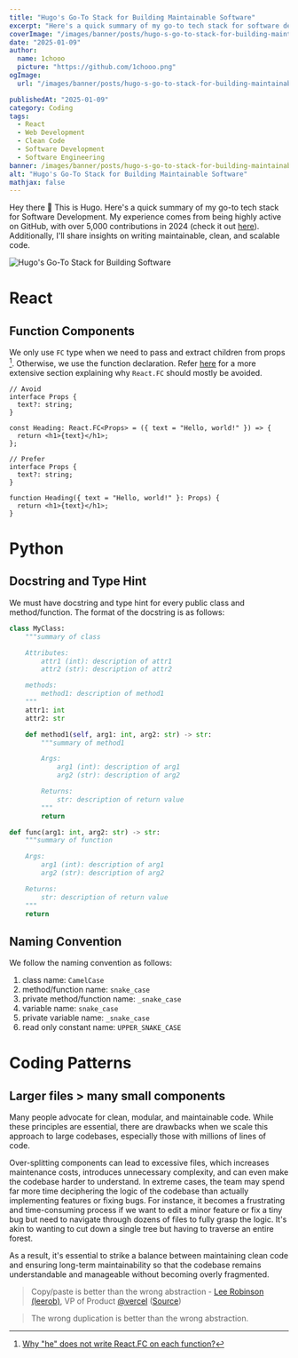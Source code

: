 ```yaml
---
title: "Hugo's Go-To Stack for Building Maintainable Software"
excerpt: "Here's a quick summary of my go-to tech stack for software development. My experience comes from being highly active on GitHub, with over 5,000 contributions in 2024. Additionally, I'll share insights on writing maintainable, clean, and scalable code."
coverImage: "/images/banner/posts/hugo-s-go-to-stack-for-building-maintainable-software.webp"
date: "2025-01-09"
author:
  name: 1chooo
  picture: "https://github.com/1chooo.png"
ogImage:
  url: "/images/banner/posts/hugo-s-go-to-stack-for-building-maintainable-software.webp"

publishedAt: "2025-01-09"
category: Coding
tags:
  - React
  - Web Development
  - Clean Code
  - Software Development
  - Software Engineering
banner: /images/banner/posts/hugo-s-go-to-stack-for-building-maintainable-software.webp
alt: "Hugo's Go-To Stack for Building Maintainable Software"
mathjax: false
---
```


Hey there 👋 This is Hugo. Here's a quick summary of my go-to tech stack for Software Development. My experience comes from being highly active on GitHub, with over 5,000 contributions in 2024 (check it out [here](https://github.com/1chooo?tab=overview&from=2024-12-01&to=2024-12-31)). Additionally, I'll share insights on writing maintainable, clean, and scalable code.

![Hugo's Go-To Stack for Building Software](/images/banner/posts/hugo-s-go-to-stack-for-building-maintainable-software.webp)

# React

## Function Components

We only use `FC` type when we need to pass and extract children from props [^1]. Otherwise, we use the function declaration. Refer [here](https://react-typescript-cheatsheet.netlify.app/docs/basic/getting-started/function_components/) for a more extensive section explaining why `React.FC` should mostly be avoided.

```tsx {5}
// Avoid
interface Props {
  text?: string;
}

const Heading: React.FC<Props> = ({ text = "Hello, world!" }) => {
  return <h1>{text}</h1>;
};
```

```tsx {5}
// Prefer
interface Props {
  text?: string;
}

function Heading({ text = "Hello, world!" }: Props) {
  return <h1>{text}</h1>;
}
```

# Python

## Docstring and Type Hint

We must have docstring and type hint for every public class and method/function. The format of the docstring is as follows:

```python
class MyClass:
    """summary of class

    Attributes:
        attr1 (int): description of attr1
        attr2 (str): description of attr2

    methods:
        method1: description of method1
    """
    attr1: int
    attr2: str

    def method1(self, arg1: int, arg2: str) -> str:
        """summary of method1

        Args:
            arg1 (int): description of arg1
            arg2 (str): description of arg2

        Returns:
            str: description of return value
        """
        return
```

```python
def func(arg1: int, arg2: str) -> str:
    """summary of function

    Args:
        arg1 (int): description of arg1
        arg2 (str): description of arg2

    Returns:
        str: description of return value
    """
    return
```

## Naming Convention

We follow the naming convention as follows:

1. class name: `CamelCase`
2. method/function name: `snake_case`
3. private method/function name: `_snake_case`
4. variable name: `snake_case`
5. private variable name: `_snake_case`
6. read only constant name: `UPPER_SNAKE_CASE`

# Coding Patterns

## Larger files > many small components

Many people advocate for clean, modular, and maintainable code. While these principles are essential, there are drawbacks when we scale this approach to large codebases, especially those with millions of lines of code.

Over-splitting components can lead to excessive files, which increases maintenance costs, introduces unnecessary complexity, and can even make the codebase harder to understand. In extreme cases, the team may spend far more time deciphering the logic of the codebase than actually implementing features or fixing bugs. For instance, it becomes a frustrating and time-consuming process if we want to edit a minor feature or fix a tiny bug but need to navigate through dozens of files to fully grasp the logic. It's akin to wanting to cut down a single tree but having to traverse an entire forest.

As a result, it's essential to strike a balance between maintaining clean code and ensuring long-term maintainability so that the codebase remains understandable and manageable without becoming overly fragmented.

> Copy/paste is better than the wrong abstraction - [Lee Robinson (leerob)](https://leerob.com/), VP of Product [@vercel](https://vercel.com/home) ([Source](https://leerob.com/n/stack))

> The wrong duplication is better than the wrong abstraction.

[^1]: [Why "he" does not write React.FC on each function?](https://stackoverflow.com/questions/71189879/why-he-does-not-write-react-fc-on-each-function)
